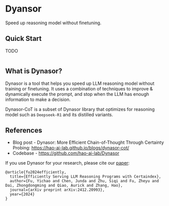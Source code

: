 # Dyansor

 Speed up reasoning model without finetuning.


 ## Quick Start

 TODO
 ```bash

 ```





 ## What is Dynasor?

 Dynasor is a tool that helps you speed up LLM reasoning model without training or finetuning. It uses a combination of techniques to improve & dynamically execute the prompt, and stop when the LLM has enough information to make a decision.

 Dynasor-CoT is a subset of Dynasor library that optimizes for reasoning model such as `Deepseek-R1` and its distilled variants.




 ## References

 - Blog post - Dynasor: More Efficient Chain-of-Thought Through Certainty Probing: https://hao-ai-lab.github.io/blogs/dynasor-cot/
 - Codebase - https://github.com/hao-ai-lab/Dynasor


 If you use Dynasor for your research, please cite our [paper](https://arxiv.org/abs/2412.20993):
 ```
 @article{fu2024efficiently,
   title={Efficiently Serving LLM Reasoning Programs with Certaindex},
   author={Fu, Yichao and Chen, Junda and Zhu, Siqi and Fu, Zheyu and Dai, Zhongdongming and Qiao, Aurick and Zhang, Hao},
   journal={arXiv preprint arXiv:2412.20993},
   year={2024}
 }
 ```
